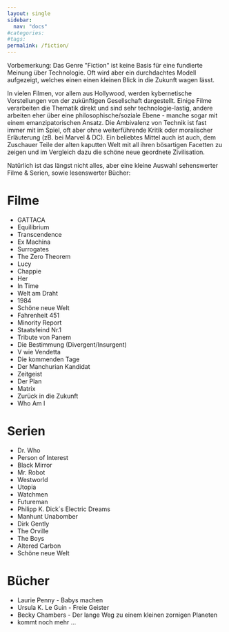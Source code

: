 ```yaml
---
layout: single
sidebar:
  nav: "docs"
#categories:
#tags:
permalink: /fiction/
---
```


   Vorbemerkung:
   Das Genre "Fiction" ist keine Basis für eine fundierte Meinung über Technologie. Oft wird aber ein 
   durchdachtes Modell aufgezeigt, welches einen einen kleinen Blick in die Zukunft wagen lässt.

   In vielen Filmen, vor allem aus Hollywood, werden kybernetische 
   Vorstellungen von der zukünftigen Gesellschaft dargestellt. Einige Filme verarbeiten die 
   Thematik direkt und sind sehr technologie-lastig, andere arbeiten eher über 
   eine philosophische/soziale Ebene - manche sogar mit einem emanzipatorischen Ansatz. Die Ambivalenz von Technik ist fast immer mit im 
   Spiel, oft aber ohne weiterführende Kritik oder moralischer Erläuterung (zB. bei Marvel & DC). Ein beliebtes Mittel auch ist 
   auch, dem Zuschauer Teile der alten kaputten Welt mit all ihren 
   bösartigen Facetten zu zeigen und im Vergleich dazu die schöne neue 
   geordnete Zivilisation. 

   Natürlich ist das längst nicht alles, aber eine kleine Auswahl 
   sehenswerter Filme & Serien, sowie lesenswerter Bücher:

# Filme
+ GATTACA
+ Equilibrium
+ Transcendence
+ Ex Machina
+ Surrogates
+ The Zero Theorem
+ Lucy
+ Chappie
+ Her
+ In Time
+ Welt am Draht
+ 1984
+ Schöne neue Welt
+ Fahrenheit 451
+ Minority Report
+ Staatsfeind Nr.1
+ Tribute von Panem
+ Die Bestimmung (Divergent/Insurgent)
+ V wie Vendetta
+ Die kommenden Tage
+ Der Manchurian Kandidat
+ Zeitgeist
+ Der Plan
+ Matrix
+ Zurück in die Zukunft
+ Who Am I

# Serien
+ Dr. Who
+ Person of Interest
+ Black Mirror
+ Mr. Robot
+ Westworld
+ Utopia
+ Watchmen
+ Futureman
+ Philipp K. Dick´s Electric Dreams
+ Manhunt Unabomber
+ Dirk Gently
+ The Orville
+ The Boys
+ Altered Carbon
+ Schöne neue Welt

# Bücher
+ Laurie Penny - Babys machen
+ Ursula K. Le Guin - Freie Geister
+ Becky Chambers - Der lange Weg zu einem kleinen zornigen Planeten
+ kommt noch mehr ...
